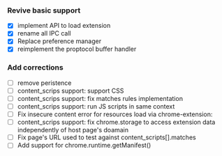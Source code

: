 ### Revive basic support
-[x] implement API to load extension
-[x] rename all IPC call
-[x] Replace preference manager
-[x] reimplement the proptocol buffer handler

### Add corrections
-[ ] remove peristence
-[ ] content_scrips support: support CSS
-[ ] content_scrips support: fix matches rules implementation	
-[ ] content_scrips support: run JS scripts in same context
-[ ] Fix insecure content error for resources load via chrome-extension:
-[ ] content_scrips support: fix chrome.storage to access extension data independently of host page's doamain
-[ ] Fix page's URL used to test against content_scripts[].matches
-[ ] Add support for chrome.runtime.getManifest()
